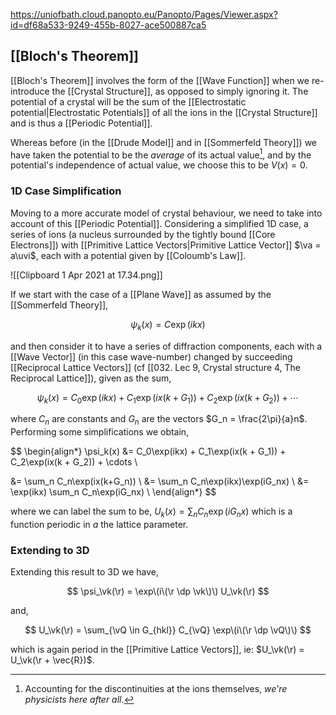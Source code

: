 https://uniofbath.cloud.panopto.eu/Panopto/Pages/Viewer.aspx?id=df68a533-9249-455b-8027-ace500887ca5

## [[Bloch's Theorem]]

[[Bloch's Theorem]] involves the form of the [[Wave Function]] when we re-introduce the [[Crystal Structure]], as opposed to simply ignoring it. The potential of a crystal will be the sum of the [[Electrostatic potential|Electrostatic Potentials]] of all the ions in the [[Crystal Structure]] and is thus a [[Periodic Potential]].

Whereas before (in the [[Drude Model]] and in [[Sommerfeld Theory]]) we have taken the potential to be the *average* of its actual value[^1], and by the potential's independence of actual value, we choose this to be $V(x) = 0$.

[^1]:  Accounting for the discontinuities at the ions themselves, *we're physicists here after all*.

### 1D Case Simplification

Moving to a more accurate model of crystal behaviour, we need to take into account of this [[Periodic Potential]]. Considering a simplified 1D case, a series of ions (a nucleus surrounded by the tightly bound [[Core Electrons]]) with [[Primitive Lattice Vectors|Primitive Lattice Vector]] $\va = a\uvi$, each with a potential given by [[Coloumb's Law]].

![[Clipboard 1 Apr 2021 at 17.34.png]]

If we start with the case of a [[Plane Wave]] as assumed by the [[Sommerfeld Theory]],

$$
\psi_k(x) = C\exp(ikx)
$$

and then consider it to have a series of diffraction components, each with a [[Wave Vector]] (in this case wave-number) changed by succeeding [[Reciprocal Lattice Vectors]] (cf [[032. Lec 9, Crystal structure 4, The Reciprocal Lattice]]), given as the sum,

$$
\psi_k(x) = C_0\exp(ikx) + C_1\exp(ix(k + G_1)) + C_2\exp(ix(k + G_2)) + \cdots
$$

where $C_n$ are constants and $G_n$ are the vectors $G_n = \frac{2\pi}{a}n$. Performing some simplifications we obtain,

$$
\begin{align*}
\psi_k(x)
&= C_0\exp(ikx) + C_1\exp(ix(k + G_1)) + C_2\exp(ix(k + G_2)) + \cdots \\

&= \sum_n C_n\exp(ix(k+G_n)) \\
&= \sum_n C_n\exp(ikx)\exp(iG_nx) \\
&= \exp(ikx) \sum_n C_n\exp(iG_nx) \\
\end{align*}
$$

where we can label the sum to be, $U_k(x)= \sum_n C_n\exp(iG_nx)$ which is a function periodic in $a$ the lattice parameter.

### Extending to 3D

Extending this result to 3D we have,

$$
\psi_\vk(\r) = \exp\(i\(\r \dp \vk\)\) U_\vk(\r)
$$

and,

$$
U_\vk(\r) = \sum_{\vQ \in G_{hkl}} C_{\vQ} \exp\(i\(\r \dp \vQ\)\)
$$

which is again period in the [[Primitive Lattice Vectors]], ie: $U_\vk(\r) = U_\vk(\r + \vec{R})$.